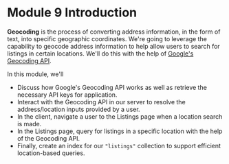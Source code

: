 # Module 9 Introduction

**Geocoding** is the process of converting address information, in the form of text, into specific geographic coordinates. We're going to leverage the capability to geocode address information to help allow users to search for listings in certain locations. We'll do this with the help of [Google's Geocoding API](https://developers.google.com/maps/documentation/geocoding/start).

In this module, we'll

-   Discuss how Google's Geocoding API works as well as retrieve the necessary API keys for application.
-   Interact with the Geocoding API in our server to resolve the address/location inputs provided by a user.
-   In the client, navigate a user to the Listings page when a location search is made.
-   In the Listings page, query for listings in a specific location with the help of the Geocoding API.
-   Finally, create an index for our `"listings"` collection to support efficient location-based queries.
